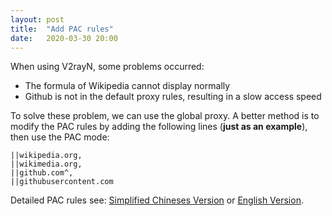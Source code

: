 ```yaml
---
layout: post
title:  "Add PAC rules"
date:   2020-03-30 20:00 
---
```


When using V2rayN, some problems occurred:

- The formula of Wikipedia cannot display normally
- Github is not in the default proxy rules, resulting in a slow access speed

To solve these problem, we can use the global proxy. A better method is to modify the PAC rules by adding the following lines (**just as an example**), then use the PAC mode:

```
||wikipedia.org,
||wikimedia.org,
||github.com^,
||githubusercontent.com
```

Detailed PAC rules see: [Simplified Chineses Version](http://aicoding.tech/Shadowsocks自定义PAC规则/) or [English Version](https://adblockplus.org/en/filter-cheatsheet). 